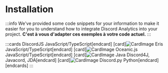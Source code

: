 # Installation

:::info
We've provided some code snippets for your information to make it easier for you to understand how to integrate Discord Analytics into your project. **C'est à vous d'adapter ces exemples à votre code actuel.**
:::

:::cards
DiscordJS
JavaScript/TypeScript[endcard] [card]![CardImage](https://i.imgur.com/GHlKoc1.png) Eris
JavaScript/TypeScript[endcard] [card]![CardImage](https://i.imgur.com/GHlKoc1.png) Oceanic.js
JavaScript/TypeScript[endcard] [card]![CardImage](https://i.imgur.com/GHlKoc1.png) Java
Discord4J, Javacord, JDA[endcard] [card]![CardImage](https://i.imgur.com/GHlKoc1.png) Discord.py
Python[endcard]
[endcards]
:::
